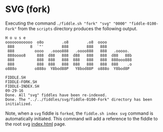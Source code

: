 SVG (fork)
======

Executing the command `./fiddle.sh "fork" "svg" "0000" "fiddle-0100-Fork"` from the `scripts` directory produces
the following output.


    H o u s e
    oooooooooooo  o8o        .o8        .o8  oooo
     888       8  `"'        888        888   888
     888         oooo   .oooo888   .oooo888   888   .ooooo.
     888oooo8     888  d88   888  d88   888   888  d88   88b
     888          888  888   888  888   888   888  888ooo888
     888          888  888   888  888   888   888  888    .o
    o888o        o888o  Y8bod88P   Y8bod88P  o888o  Y8bod8P
    
    FIDDLE.SH
    FIDDLE-FORK.SH
    FIDDLE-INDEX.SH
    09-29-16
    Done. All "svg" fiddles have been re-indexed.
    Done. The "../../fiddles/svg/fiddle-0100-Fork" directory has been initialized.


Note, when a `svg` fiddle is `forked`, the `fiddle.sh index svg` command is automatically initiated.  This 
command will add a reference to the fiddle to the root svg [index.html](index.html) page.



